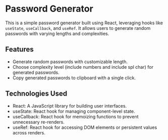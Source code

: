 # Password Generator

This is a simple password generator built using React, leveraging hooks like `useState`, `useCallback`, and `useRef`. It allows users to generate random passwords with varying lengths and complexities.

## Features

- Generate random passwords with customizable length.
- Choose complexity level (include numbers and include spl char) for generated passwords.
- Copy generated passwords to clipboard with a single click.

## Technologies Used

- React: A JavaScript library for building user interfaces.
- useState: React hook for managing component-level state.
- useCallback: React hook for memoizing functions to prevent unnecessary re-renders.
- useRef: React hook for accessing DOM elements or persistent values across renders.


